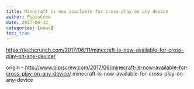 ```yaml
---
title: Minecraft is now available for cross-play on any device
author: PipisCrew
date: 2017-06-12
categories: [news]
toc: true
---
```


https://techcrunch.com/2017/06/11/minecraft-is-now-available-for-cross-play-on-any-device/

origin - http://www.pipiscrew.com/2017/06/minecraft-is-now-available-for-cross-play-on-any-device/ minecraft-is-now-available-for-cross-play-on-any-device
